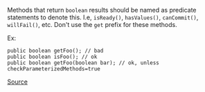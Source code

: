 Methods that return `boolean` results should be named as predicate statements to denote this. I.e, `isReady()`, `hasValues()`, `canCommit()`, `willFail()`, etc.
Don't use the `get` prefix for these methods.

Ex:

```
public boolean getFoo(); // bad
public boolean isFoo(); // ok
public boolean getFoo(boolean bar); // ok, unless checkParameterizedMethods=true
```

[Source](http://pmd.sourceforge.net/pmd-5.3.2/pmd-java/rules/java/naming.html#BooleanGetMethodName)
